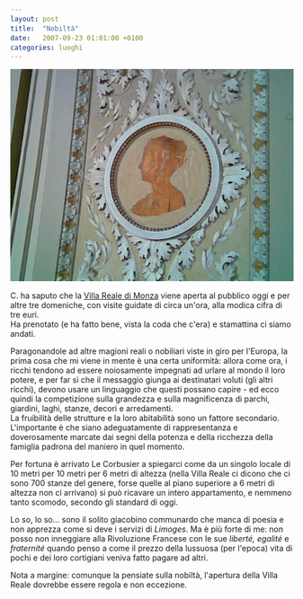 ```yaml
---
layout: post
title:  "Nobiltà"
date:   2007-09-23 01:01:00 +0100
categories: luoghi
---
```


![Nella villa reale di Monza](/uploads/2008/07/immag018_2.jpg "Nella villa reale di Monza")

C. ha saputo che la [Villa Reale di Monza](http://it.wikipedia.org/wiki/Villa_Reale_%28Monza%29") viene aperta al pubblico oggi e per altre tre domeniche, con visite guidate di circa un'ora, alla modica cifra di tre euri.  
Ha prenotato (e ha fatto bene, vista la coda che c'era) e stamattina ci siamo andati.

Paragonandole ad altre magioni reali o nobiliari viste in giro per l'Europa, la prima cosa che mi viene in mente è una certa uniformità: allora come ora, i ricchi tendono ad essere noiosamente impegnati ad urlare al mondo il loro potere, e per far sì che il messaggio giunga ai destinatari voluti (gli altri ricchi), devono usare un linguaggio che questi possano capire - ed ecco quindi la competizione sulla grandezza e sulla magnificenza di parchi, giardini, laghi, stanze, decori e arredamenti.  
La fruibilità delle strutture e la loro abitabilità sono un fattore secondario. L'importante è che siano adeguatamente di rappresentanza e doverosamente marcate dai segni della potenza e della ricchezza della famiglia padrona del maniero in quel momento.

Per fortuna è arrivato Le Corbusier a spiegarci come da un singolo locale di 10 metri per 10 metri per 6 metri di altezza (nella Villa Reale ci dicono che ci sono 700 stanze del genere, forse quelle al piano superiore a 6 metri di altezza non ci arrivano) si può ricavare un intero appartamento, e nemmeno tanto scomodo, secondo gli standard di oggi.

Lo so, lo so... sono il solito giacobino communardo che manca di poesia e non apprezza come si deve i servizi di *Limoges*. Ma è più forte di me: non posso non inneggiare alla Rivoluzione Francese con le sue *liberté, egalité* e *fraternité* quando penso a come il prezzo della lussuosa (per l'epoca) vita di pochi e dei loro cortigiani veniva fatto pagare ad altri.

Nota a margine: comunque la pensiate sulla nobiltà, l'apertura della Villa Reale dovrebbe essere regola e non eccezione.